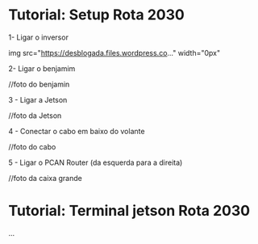 # Tutorial: Setup Rota 2030  
1- Ligar o inversor

img src="https://desblogada.files.wordpress.co..." width="0px"

2- Ligar o benjamim

//foto do benjamin

3 - Ligar a Jetson

//foto da Jetson

4 - Conectar o cabo em baixo do volante

//foto do cabo

5 - Ligar o PCAN Router (da esquerda para a direita)

//foto da caixa grande

# Tutorial: Terminal jetson Rota 2030

...
